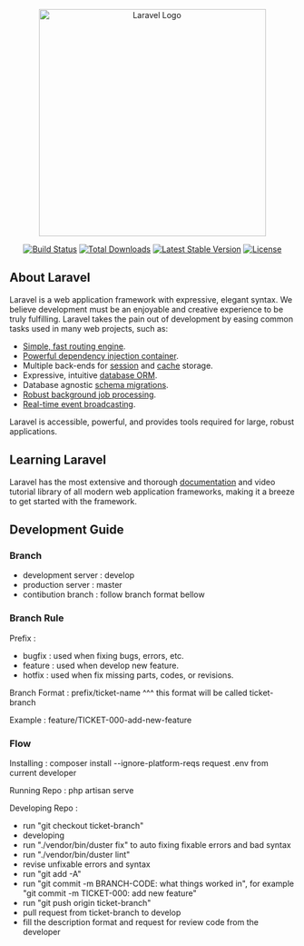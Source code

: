 <p align="center"><a href="https://laravel.com" target="_blank"><img src="https://raw.githubusercontent.com/laravel/art/master/logo-lockup/5%20SVG/2%20CMYK/1%20Full%20Color/laravel-logolockup-cmyk-red.svg" width="400" alt="Laravel Logo"></a></p>

<p align="center">
<a href="https://github.com/laravel/framework/actions"><img src="https://github.com/laravel/framework/workflows/tests/badge.svg" alt="Build Status"></a>
<a href="https://packagist.org/packages/laravel/framework"><img src="https://img.shields.io/packagist/dt/laravel/framework" alt="Total Downloads"></a>
<a href="https://packagist.org/packages/laravel/framework"><img src="https://img.shields.io/packagist/v/laravel/framework" alt="Latest Stable Version"></a>
<a href="https://packagist.org/packages/laravel/framework"><img src="https://img.shields.io/packagist/l/laravel/framework" alt="License"></a>
</p>

## About Laravel

Laravel is a web application framework with expressive, elegant syntax. We believe development must be an enjoyable and creative experience to be truly fulfilling. Laravel takes the pain out of development by easing common tasks used in many web projects, such as:

- [Simple, fast routing engine](https://laravel.com/docs/routing).
- [Powerful dependency injection container](https://laravel.com/docs/container).
- Multiple back-ends for [session](https://laravel.com/docs/session) and [cache](https://laravel.com/docs/cache) storage.
- Expressive, intuitive [database ORM](https://laravel.com/docs/eloquent).
- Database agnostic [schema migrations](https://laravel.com/docs/migrations).
- [Robust background job processing](https://laravel.com/docs/queues).
- [Real-time event broadcasting](https://laravel.com/docs/broadcasting).

Laravel is accessible, powerful, and provides tools required for large, robust applications.

## Learning Laravel

Laravel has the most extensive and thorough [documentation](https://laravel.com/docs) and video tutorial library of all modern web application frameworks, making it a breeze to get started with the framework.

## Development Guide

### Branch
- development server	: develop
- production server		: master
- contibution branch	: follow branch format bellow

### Branch Rule
Prefix			:
- bugfix		: used when fixing bugs, errors, etc.
- feature		: used when develop new feature.
- hotfix		: used when fix missing parts, codes, or revisions.

Branch Format	:
prefix/ticket-name
^^^ this format will be called ticket-branch

Example 		:
feature/TICKET-000-add-new-feature

### Flow

Installing		:
composer install --ignore-platform-reqs
request .env from current developer

Running Repo	:
php artisan serve

Developing Repo	:
- run "git checkout ticket-branch"
- developing
- run "./vendor/bin/duster fix" to auto fixing fixable errors and bad syntax
- run "./vendor/bin/duster lint"
- revise unfixable errors and syntax
- run "git add -A"
- run "git commit -m BRANCH-CODE: what things worked in", for example "git commit -m TICKET-000: add new feature"
- run "git push origin ticket-branch"
- pull request from ticket-branch to develop
- fill the description format and request for review code from the developer